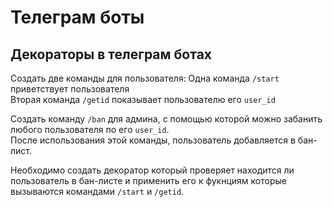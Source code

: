 # Телеграм боты

## Декораторы в телеграм ботах
Создать две команды для пользователя:
    Одна команда `/start` приветствует пользователя  
    Вторая команда `/getid` показывает пользователю его `user_id`  

Создать команду `/ban` для админа, с помощью которой можно забанить любого пользователя по его `user_id`.  
После использования этой команды, пользователь добавляется в бан-лист.  

Необходимо создать декоратор который проверяет находится ли пользователь в бан-листе и применить его к фукнциям которые вызываются командами `/start` и `/getid`.  